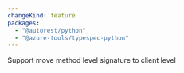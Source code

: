 ```yaml
---
changeKind: feature
packages:
  - "@autorest/python"
  - "@azure-tools/typespec-python"
---
```


Support move method level signature to client level